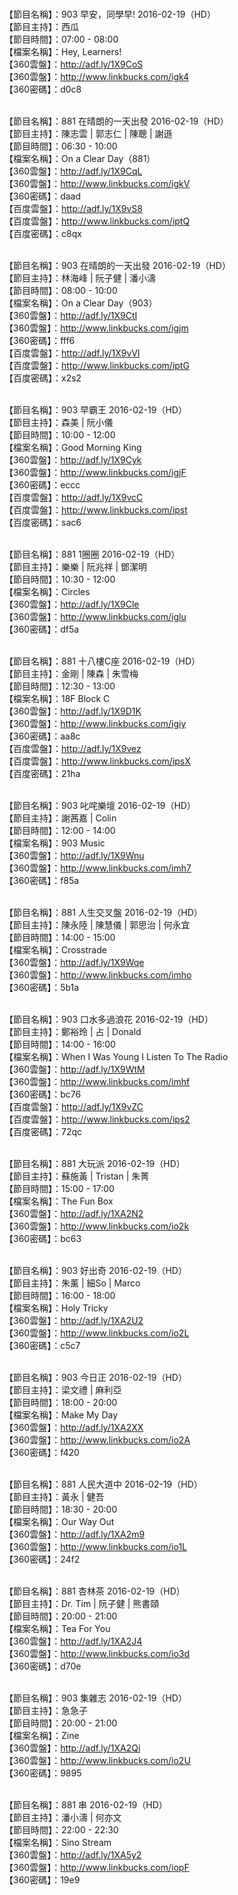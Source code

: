 <br>【節目名稱】：903 早安，同學早! 2016-02-19（HD）
<br>【節目主持】：西瓜
<br>【節目時間】：07:00 - 08:00
<br>【檔案名稱】：Hey, Learners!
<br>【360雲盤】：http://adf.ly/1X9CoS
<br>【360雲盤】：http://www.linkbucks.com/igk4
<br>【360密碼】：d0c8

<br>【節目名稱】：881 在晴朗的一天出發 2016-02-19（HD）
<br>【節目主持】：陳志雲 | 郭志仁 | 陳聰 | 謝遜
<br>【節目時間】：06:30 - 10:00
<br>【檔案名稱】：On a Clear Day（881）
<br>【360雲盤】：http://adf.ly/1X9CqL
<br>【360雲盤】：http://www.linkbucks.com/igkV
<br>【360密碼】：daad
<br>【百度雲盤】：http://adf.ly/1X9vS8
<br>【百度雲盤】：http://www.linkbucks.com/iptQ
<br>【百度密碼】：c8qx

<br>【節目名稱】：903 在晴朗的一天出發 2016-02-19（HD）
<br>【節目主持】：林海峰 | 阮子健 | 潘小濤
<br>【節目時間】：08:00 - 10:00
<br>【檔案名稱】：On a Clear Day（903）
<br>【360雲盤】：http://adf.ly/1X9CtI
<br>【360雲盤】：http://www.linkbucks.com/igjm
<br>【360密碼】：fff6
<br>【百度雲盤】：http://adf.ly/1X9vVl
<br>【百度雲盤】：http://www.linkbucks.com/iptG
<br>【百度密碼】：x2s2

<br>【節目名稱】：903 早霸王 2016-02-19（HD）
<br>【節目主持】：森美 | 阮小儀
<br>【節目時間】：10:00 - 12:00
<br>【檔案名稱】：Good Morning King
<br>【360雲盤】：http://adf.ly/1X9Cyk
<br>【360雲盤】：http://www.linkbucks.com/igjF
<br>【360密碼】：eccc
<br>【百度雲盤】：http://adf.ly/1X9vcC
<br>【百度雲盤】：http://www.linkbucks.com/ipst
<br>【百度密碼】：sac6

<br>【節目名稱】：881 1圈圈 2016-02-19（HD）
<br>【節目主持】：樂樂 | 阮兆祥 | 鄧潔明
<br>【節目時間】：10:30 - 12:00
<br>【檔案名稱】：Circles
<br>【360雲盤】：http://adf.ly/1X9Cle
<br>【360雲盤】：http://www.linkbucks.com/iglu
<br>【360密碼】：df5a

<br>【節目名稱】：881 十八樓C座 2016-02-19（HD）
<br>【節目主持】：金剛 | 陳森 | 朱雪梅
<br>【節目時間】：12:30 - 13:00
<br>【檔案名稱】：18F Block C
<br>【360雲盤】：http://adf.ly/1X9D1K
<br>【360雲盤】：http://www.linkbucks.com/igiy
<br>【360密碼】：aa8c
<br>【百度雲盤】：http://adf.ly/1X9vez
<br>【百度雲盤】：http://www.linkbucks.com/ipsX
<br>【百度密碼】：21ha

<br>【節目名稱】：903 叱咤樂壇 2016-02-19（HD）
<br>【節目主持】：謝茜嘉 | Colin
<br>【節目時間】：12:00 - 14:00
<br>【檔案名稱】：903 Music
<br>【360雲盤】：http://adf.ly/1X9Wnu
<br>【360雲盤】：http://www.linkbucks.com/imh7
<br>【360密碼】：f85a

<br>【節目名稱】：881 人生交叉盤 2016-02-19（HD）
<br>【節目主持】：陳永陸 | 陳慧儀 | 郭思治 | 何永宜
<br>【節目時間】：14:00 - 15:00
<br>【檔案名稱】：Crosstrade
<br>【360雲盤】：http://adf.ly/1X9Wqe
<br>【360雲盤】：http://www.linkbucks.com/imho
<br>【360密碼】：5b1a

<br>【節目名稱】：903 口水多過浪花 2016-02-19（HD）
<br>【節目主持】：鄭裕玲 | 占 | Donald
<br>【節目時間】：14:00 - 16:00
<br>【檔案名稱】：When I Was Young I Listen To The Radio
<br>【360雲盤】：http://adf.ly/1X9WtM
<br>【360雲盤】：http://www.linkbucks.com/imhf
<br>【360密碼】：bc76
<br>【百度雲盤】：http://adf.ly/1X9vZC
<br>【百度雲盤】：http://www.linkbucks.com/ips2
<br>【百度密碼】：72qc

<br>【節目名稱】：881 大玩派 2016-02-19（HD）
<br>【節目主持】：蘇施黃 | Tristan | 朱菁
<br>【節目時間】：15:00 - 17:00
<br>【檔案名稱】：The Fun Box
<br>【360雲盤】：http://adf.ly/1XA2N2
<br>【360雲盤】：http://www.linkbucks.com/io2k
<br>【360密碼】：bc63

<br>【節目名稱】：903 好出奇 2016-02-19（HD）
<br>【節目主持】：朱薰 | 細So | Marco
<br>【節目時間】：16:00 - 18:00
<br>【檔案名稱】：Holy Tricky
<br>【360雲盤】：http://adf.ly/1XA2U2
<br>【360雲盤】：http://www.linkbucks.com/io2L
<br>【360密碼】：c5c7

<br>【節目名稱】：903 今日正 2016-02-19（HD）
<br>【節目主持】：梁文禮 | 麻利亞
<br>【節目時間】：18:00 - 20:00
<br>【檔案名稱】：Make My Day
<br>【360雲盤】：http://adf.ly/1XA2XX
<br>【360雲盤】：http://www.linkbucks.com/io2A
<br>【360密碼】：f420

<br>【節目名稱】：881 人民大道中 2016-02-19（HD）
<br>【節目主持】：黃永 | 健吾
<br>【節目時間】：18:30 - 20:00
<br>【檔案名稱】：Our Way Out
<br>【360雲盤】：http://adf.ly/1XA2m9
<br>【360雲盤】：http://www.linkbucks.com/io1L
<br>【360密碼】：24f2

<br>【節目名稱】：881 杏林茶 2016-02-19（HD）
<br>【節目主持】：Dr. Tim | 阮子健 | 熊書頤
<br>【節目時間】：20:00 - 21:00
<br>【檔案名稱】：Tea For You
<br>【360雲盤】：http://adf.ly/1XA2J4
<br>【360雲盤】：http://www.linkbucks.com/io3d
<br>【360密碼】：d70e

<br>【節目名稱】：903 集雜志 2016-02-19（HD）
<br>【節目主持】：急急子
<br>【節目時間】：20:00 - 21:00
<br>【檔案名稱】：Zine
<br>【360雲盤】：http://adf.ly/1XA2Qi
<br>【360雲盤】：http://www.linkbucks.com/io2U
<br>【360密碼】：9895

<br>【節目名稱】：881 串 2016-02-19（HD）
<br>【節目主持】：潘小濤 | 何亦文
<br>【節目時間】：22:00 - 22:30
<br>【檔案名稱】：Sino Stream
<br>【360雲盤】：http://adf.ly/1XA5y2
<br>【360雲盤】：http://www.linkbucks.com/iopF
<br>【360密碼】：19e9
